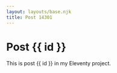 ```yaml
---
layout: layouts/base.njk
title: Post 14301
---
```


# Post {{ id }}

This is post {{ id }} in my Eleventy project.
